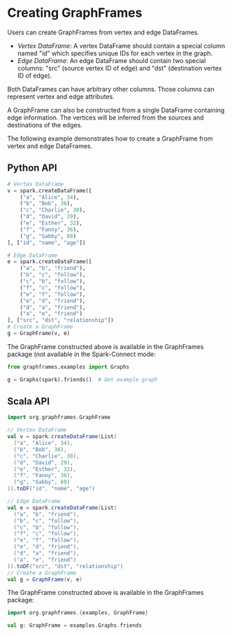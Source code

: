 # Creating GraphFrames

Users can create GraphFrames from vertex and edge DataFrames.

* *Vertex DataFrame*: A vertex DataFrame should contain a special column named "id" which specifies unique IDs for each vertex in the graph.
* *Edge DataFrame*: An edge DataFrame should contain two special columns: "src" (source vertex ID of edge) and "dst" (destination vertex ID of edge).

Both DataFrames can have arbitrary other columns. Those columns can represent vertex and edge attributes.

A GraphFrame can also be constructed from a single DataFrame containing edge information. The vertices will be inferred from the sources and destinations of the edges.

The following example demonstrates how to create a GraphFrame from vertex and edge DataFrames.

## Python API

```python
# Vertex DataFrame
v = spark.createDataFrame([
    ("a", "Alice", 34),
    ("b", "Bob", 36),
    ("c", "Charlie", 30),
    ("d", "David", 29),
    ("e", "Esther", 32),
    ("f", "Fanny", 36),
    ("g", "Gabby", 60)
], ["id", "name", "age"])

# Edge DataFrame
e = spark.createDataFrame([
    ("a", "b", "friend"),
    ("b", "c", "follow"),
    ("c", "b", "follow"),
    ("f", "c", "follow"),
    ("e", "f", "follow"),
    ("e", "d", "friend"),
    ("d", "a", "friend"),
    ("a", "e", "friend")
], ["src", "dst", "relationship"])
# Create a GraphFrame
g = GraphFrame(v, e)
```

The GraphFrame constructed above is available in the GraphFrames package (not available in the Spark-Connect mode:

```python
from graphframes.examples import Graphs

g = Graphs(spark).friends()  # Get example graph
```

## Scala API

```scala
import org.graphframes.GraphFrame

// Vertex DataFrame
val v = spark.createDataFrame(List(
  ("a", "Alice", 34),
  ("b", "Bob", 36),
  ("c", "Charlie", 30),
  ("d", "David", 29),
  ("e", "Esther", 32),
  ("f", "Fanny", 36),
  ("g", "Gabby", 60)
)).toDF("id", "name", "age")

// Edge DataFrame
val e = spark.createDataFrame(List(
  ("a", "b", "friend"),
  ("b", "c", "follow"),
  ("c", "b", "follow"),
  ("f", "c", "follow"),
  ("e", "f", "follow"),
  ("e", "d", "friend"),
  ("d", "a", "friend"),
  ("a", "e", "friend")
)).toDF("src", "dst", "relationship")
// Create a GraphFrame
val g = GraphFrame(v, e)
```

The GraphFrame constructed above is available in the GraphFrames package:

```scala
import org.graphframes.{examples, GraphFrame}

val g: GraphFrame = examples.Graphs.friends
```